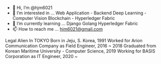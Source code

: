- 👋 Hi, I’m @hjm6021
- 👀 I’m interested in ...
  Web Application - Backend
  Deep Learning - Computer Vision
  Blockchain - Hyperledger Fabric
- 🌱 I’m currently learning ...
  Django
  Golang
  Hyperledger Fabric
- 📫 How to reach me ...
  hjm6021@gmail.com

Legal Alien In TOKYO
Born in Jeju, S. Korea, 1991
Worked for Arion Communication Company as Field Engineer, 2016 ~ 2018
Graduated from Korean Maritime University - Computer Science, 2019
Working for BASIS Corporation as IT Engineer, 2020 ~

